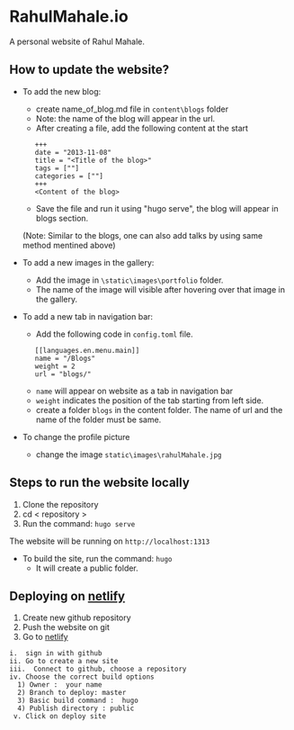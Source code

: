 # RahulMahale.io
A personal website of Rahul Mahale.

## How to update the website?
* To add the new blog:
  - create name_of_blog.md file in `content\blogs` folder
  - Note: the name of the blog will appear in the url.
  - After creating a file, add the following content at the start 
   
   ```
      +++
      date = "2013-11-08"
      title = "<Title of the blog>"
      tags = [""]    
      categories = [""]  
      +++
      <Content of the blog>
  ```
   - Save the file and run it using "hugo serve", the blog will appear in blogs section.
   
   (Note: Similar to the blogs, one can also add talks by using same method mentined above)
   
* To add a new images in the gallery:
  - Add the image in `\static\images\portfolio` folder.
  - The name of the image will visible after hovering over that image in the gallery.
     
* To add a new tab in navigation bar:
  - Add the following code in `config.toml` file.
 
   ```
      [[languages.en.menu.main]]
      name = "/Blogs"
      weight = 2
      url = "blogs/"   
  ```
   - `name` will appear on website as a tab in navigation bar
   - `weight` indicates the position of the tab starting from left side.
   - create a folder `blogs` in the content folder. The name of url and the name of the folder must be same.
        
* To change the profile picture
  - change the image `static\images\rahulMahale.jpg`


## Steps to run the website locally
1. Clone the repository
2. cd < repository >
3. Run the command: `hugo serve`

The website will be running on `http://localhost:1313`

* To build the site, run the command: `hugo`
  - It will create a public folder.


## Deploying on [netlify](https://www.netlify.com/)
  1.  Create new github repository
  2.  Push the website on git
  3.  Go to [netlify](https://www.netlify.com/)
    
    i.  sign in with github
    ii. Go to create a new site
    iii.  Connect to github, choose a repository
    iv. Choose the correct build options
      1) Owner :  your name
      2) Branch to deploy: master
      3) Basic build command :  hugo
      4) Publish directory : public
     v. Click on deploy site
 
